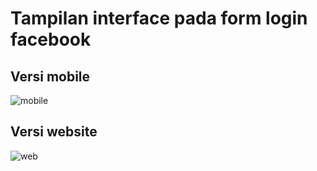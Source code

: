 # Tampilan interface pada form login facebook

## Versi mobile
![mobile](https://user-images.githubusercontent.com/82139022/190939317-c3ca6ac2-3847-4d51-9632-301a86f38fc4.jpg)

## Versi website
![web](https://user-images.githubusercontent.com/82139022/190939318-22749e05-12b8-46de-bd0e-565e71db2cd5.jpg)
